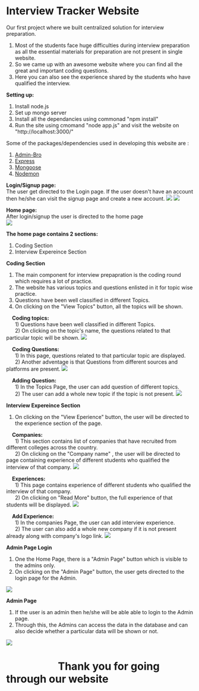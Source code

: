 # Interview Tracker Website

Our first project where we built centralized solution for interview preparation.
 1) Most of the students face huge difficulties during interview preparation as all the essential materials for preparation are not present in single website.
 2) So we came up with an awesome website where you can find all the great and important coding questions.
 3) Here you can also see the experience shared by the students who have qualified the interview.

**Setting up:**
 1) Install node.js
 2) Set up mongo server
 3) Install all the dependancies using commonad "npm install"
 4) Run the site using cmomand "node app.js" and visit the website on "http://localhost:3000/"

Some of the packages/dependencies used in developing this website are :
 1) [Admin-Bro](https://adminbro.com/section-modules.html)
 2) [Express](http://expressjs.com/)
 3) [Mongoose](https://mongoosejs.com/docs/)
 4) [Nodemon](https://nodemon.io/)

**Login/Signup page: <br />** 
  The user get directed to the Login page. If the user doesn't have an account then he/she can visit the signup page and create a new account.
<img src="screenshot/login.png" >
<img src="screenshot/signup.png" >

**Home page: <br />**
  After login/signup the user is directed to the home page  
 <img src="screenshot/home.png" >
 
 **The home page contains 2 sections:**
 1) Coding Section
 2) Interview Expereince Section

**Coding Section**
 1) The main component for interview prepapration is the coding round which requires a lot of practice.
 2) The website has various topics and questions enlisted in it for topic wise practice.
 3) Questions have been well classified in different Topics.
 4) On clicking on the "View Topics" button, all the topics will be shown.

 &nbsp; &nbsp; **Coding topics:** <br />
    &nbsp; &nbsp; &nbsp; 1) Questions have been well classified in different Topics. <br />
    &nbsp; &nbsp; &nbsp; 2) On clicking on the topic's name, the questions related to that particular topic will be shown. 
   <img src="screenshot/topics.png" >
   
 &nbsp; &nbsp; **Coding Questions:** <br />
    &nbsp; &nbsp; &nbsp; 1) In this page, questions related to that particular topic are displayed. <br />
    &nbsp; &nbsp; &nbsp; 2) Another adventage is that Questions from different sources and platforms are present. 
   <img src="screenshot/questions.png" >

 &nbsp; &nbsp; **Adding Question:** <br />
    &nbsp; &nbsp; &nbsp; 1) In the Topics Page, the user can add question of different topics. <br />
    &nbsp; &nbsp; &nbsp; 2) The user can add a whole new topic if the topic is not present.
   <img src="screenshot/add_question.png" >
   
**Interview Expereince Section**
 1) On clicking on the "View Eperience" button, the user will be directed to the experience section of the page.

 &nbsp; &nbsp; **Companies:** <br />
    &nbsp; &nbsp; &nbsp; 1) This section contains list of companies that have recruited from different colleges across the country. <br />
    &nbsp; &nbsp; &nbsp; 2) On clicking on the "Company name" , the user will be directed to page containing experience of different students who qualified the 
    &nbsp; &nbsp; &nbsp; &nbsp; interview of that  company. 
   <img src="screenshot/companies.png" >
   
 &nbsp; &nbsp; **Experiences:** <br />
    &nbsp; &nbsp; &nbsp; 1) This page contains experience of different students who qualified the interview of that company. <br />
    &nbsp; &nbsp; &nbsp; 2) On clicking on "Read More" button, the full experience of that students will be displayed.
    <img src="screenshot/experiences.png" >

 &nbsp; &nbsp; **Add Experience:** <br />
    &nbsp; &nbsp; &nbsp; 1) In the companies Page, the user can add interview experience. <br />
    &nbsp; &nbsp; &nbsp; 2) The user can also add a whole new company if it is not present already along with company's logo link.
    <img src="screenshot/add_experience.png" >
    
**Admin Page Login**
  1) One the Home Page, there is a "Admin Page" button which is visible to the admins only.
  2) On clicking on the "Admin Page" button, the user gets directed to the login page for the Admin.
  <img src="screenshot/admin-login.png" >
  
**Admin Page**
  1) If the user is an admin then he/she will be able able to login to the Admin page.
  2) Through this, the Admins can access the data in the database and can also decide whether a particular data will be shown or not.
   <img src="screenshot/admin-page.png" >
   
   <br />
   
 # &nbsp; &nbsp; &nbsp; &nbsp; &nbsp; &nbsp;&nbsp; &nbsp; &nbsp; &nbsp; &nbsp; Thank you for going through our website
 
 
